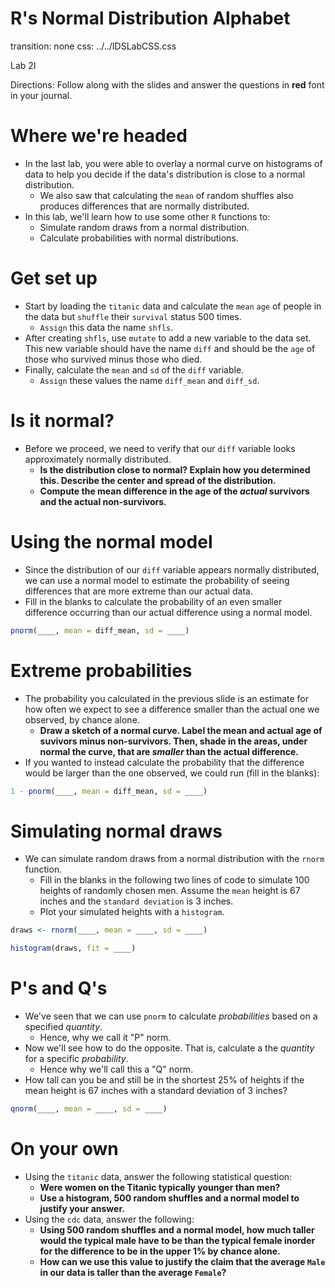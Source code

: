 R's Normal Distribution Alphabet
========================================================
transition: none
css: ../../IDSLabCSS.css

Lab 2I

Directions: Follow along with the slides and answer the questions in **red** font in your journal.
 



Where we're headed
===

- In the last lab, you were able to overlay a normal curve on histograms of data to help you decide if the data's distribution is close to a normal distribution.
    - We also saw that calculating the `mean` of random shuffles also produces differences that are normally distributed.
- In this lab, we'll learn how to use some other `R` functions to:
    - Simulate random draws from a normal distribution.
    - Calculate probabilities with normal distributions.


Get set up
===

- Start by loading the `titanic` data and calculate the `mean` `age` of people in the data but `shuffle` their `survival` status 500 times.
    - `Assign` this data the name `shfls`.
- After creating `shfls`, use `mutate` to add a new variable to the data set. This new variable should have the name `diff` and should be the `age` of those who survived minus those who died.
- Finally, calculate the `mean` and `sd` of the `diff` variable.
    - `Assign` these values the name `diff_mean` and `diff_sd`.


Is it normal?
===

- Before we proceed, we need to verify that our `diff` variable looks approximately normally distributed.
    - **Is the distribution close to normal? Explain how you determined this. Describe the center and spread of the distribution.**
    - **Compute the mean difference in the age of the _actual_ survivors and the actual non-survivors.**


Using the normal model
===

- Since the distribution of our `diff` variable appears normally distributed, we can use a normal model to estimate the probability of seeing differences that are more extreme than our actual data.
- Fill in the blanks to calculate the probability of an even smaller difference occurring than our actual difference using a normal model.

```r
pnorm(____, mean = diff_mean, sd = ____)
```


Extreme probabilities
===

- The probability you calculated in the previous slide is an estimate for how often we expect to see a difference smaller than the actual one we observed, by chance alone.
    - **Draw a sketch of a normal curve. Label the mean and actual age of suvivors minus non-survivors. Then, shade in the areas, under normal the curve, that are _smaller_ than the actual difference.**
- If you wanted to instead calculate the probability that the difference would be larger than the one observed, we could run (fill in the blanks):

```r
1 - pnorm(____, mean = diff_mean, sd = ____)
```


Simulating normal draws
========================

- We can simulate random draws from a normal distribution with the `rnorm` function.
    - Fill in the blanks in the following two lines of code to simulate 100 heights of randomly chosen men. Assume the `mean` height is 67 inches and the `standard deviation` is 3 inches.  
    - Plot your simulated heights with a `histogram`.

```r
draws <- rnorm(____, mean = ____, sd = ____)
```

```r
histogram(draws, fit = ____)
```


P's and Q's
===

- We've seen that we can use `pnorm` to calculate _probabilities_ based on a specified _quantity_.
    - Hence, why we call it "P" norm.
- Now we'll see how to do the opposite. That is, calculate a the _quantity_ for a specific _probability_.
    - Hence why we'll call this a "Q" norm.
- How tall can you be and still be in the shortest 25% of heights if the mean height is 67 inches with a standard deviation of 3 inches?

```r
qnorm(____, mean = ____, sd = ____)
```




On your own
===

- Using the `titanic` data, answer the following statistical question:
    - **Were women on the Titanic typically younger than men?**
    - **Use a histogram, 500 random shuffles and a normal model to justify your answer.**
- Using the `cdc` data, answer the following:
    - **Using 500 random shuffles and a normal model, how much taller would the typical male have to be than the typical female inorder for the difference to be in the upper 1% by chance alone.**
    - **How can we use this value to justify the claim that the average `Male` in our data is taller than the average `Female`?**
